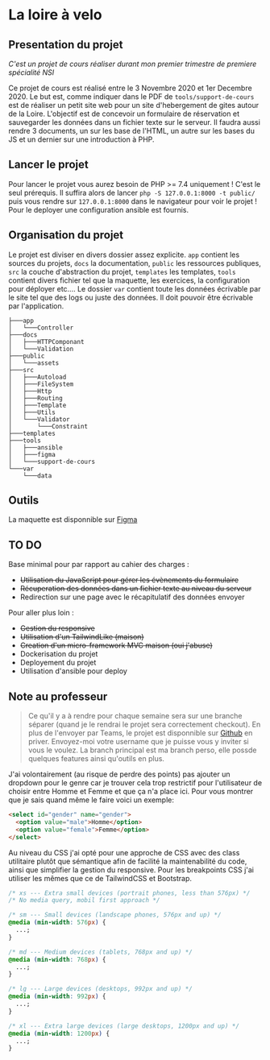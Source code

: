 # La loire à velo

## Presentation du projet

_C'est un projet de cours réaliser durant mon premier trimestre de premiere spécialité NSI_

Ce projet de cours est réalisé entre le 3 Novembre 2020 et 1er Decembre 2020. Le but est, comme indiquer dans le PDF de `tools/support-de-cours` est de réaliser un petit site web pour un site d'hebergement de gites autour de la Loire. L'objectif est de concevoir un formulaire de réservation et sauvegarder les données dans un fichier texte sur le serveur. Il faudra aussi rendre 3 documents, un sur les base de l'HTML, un autre sur les bases du JS et un dernier sur une introduction à PHP.

## Lancer le projet

Pour lancer le projet vous aurez besoin de PHP >= 7.4 uniquement ! C'est le seul prérequis. Il suffira alors de lancer `php -S 127.0.0.1:8000 -t public/` puis vous rendre sur `127.0.0.1:8000` dans le navigateur pour voir le projet ! Pour le deployer une configuration ansible est fournis.

## Organisation du projet

Le projet est diviser en divers dossier assez explicite. `app` contient les sources du projets, `docs` la documentation, `public` les ressources publiques, `src` la couche d'abstraction du projet, `templates` les templates, `tools` contient divers fichier tel que la maquette, les exercices, la configuration pour déployer etc.... Le dossier `var` contient toute les données écrivable par le site tel que des logs ou juste des données. Il doit pouvoir être écrivable par l'application.

```
├───app
│   └───Controller
├───docs
│   ├───HTTPComponant
│   └───Validation
├───public
│   └───assets
├───src
│   ├───Autoload
│   ├───FileSystem
│   ├───Http
│   ├───Routing
│   ├───Template
│   ├───Utils
│   └───Validator
│       └───Constraint
├───templates
├───tools
│   ├───ansible
│   ├───figma
│   └───support-de-cours
└───var
    └───data
```

## Outils

La maquette est disponnible sur [Figma](https://www.figma.com/file/UqCC0zP1vEjY7tTGodFdLQ/la-loire-a-velo?node-id=0%3A1)

## TO DO

Base minimal pour par rapport au cahier des charges :

- ~~Utilisation du JavaScript pour gérer les évènements du formulaire~~
- ~~Récuperation des données dans un fichier texte au niveau du serveur~~
- Redirection sur une page avec le récapitulatif des données envoyer

Pour aller plus loin :

- ~~Gestion du responsive~~
- ~~Utilisation d'un TailwindLike (maison)~~
- ~~Creation d'un micro-framework MVC maison (oui j'abuse)~~
- Dockerisation du projet
- Deployement du projet
- Utilisation d'ansible pour deploy

## Note au professeur

> Ce qu'il y a à rendre pour chaque semaine sera sur une branche séparer (quand je le rendrai le projet sera correctement checkout). En plus de l'envoyer par Teams, le projet est disponnible sur [Github](https://github.com/Superkooka/loire-a-velo) en priver. Envoyez-moi votre username que je puisse vous y inviter si vous le voulez. La branch principal est ma branch perso, elle possde quelques features ainsi qu'outils en plus.

J'ai volontairement (au risque de perdre des points) pas ajouter un dropdown pour le genre car je trouver cela trop restrictif pour l'utilisateur de choisir entre Homme et Femme et que ça n'a place ici. Pour vous montrer que je sais quand même le faire voici un exemple:

```html
<select id="gender" name="gender">
  <option value="male">Homme</option>
  <option value="female">Femme</option>
</select>
```

Au niveau du CSS j'ai opté pour une approche de CSS avec des class utilitaire plutôt que sémantique afin de facilité la maintenabilité du code, ainsi que simplifier la gestion du responsive. Pour les breakpoints CSS j'ai utiliser les mêmes que ce de TailwindCSS et Bootstrap.

```css
/* xs --- Extra small devices (portrait phones, less than 576px) */
/* No media query, mobil first approach */

/* sm --- Small devices (landscape phones, 576px and up) */
@media (min-width: 576px) {
  ...;
}

/* md --- Medium devices (tablets, 768px and up) */
@media (min-width: 768px) {
  ...;
}

/* lg --- Large devices (desktops, 992px and up) */
@media (min-width: 992px) {
  ...;
}

/* xl --- Extra large devices (large desktops, 1200px and up) */
@media (min-width: 1200px) {
  ...;
}
```
